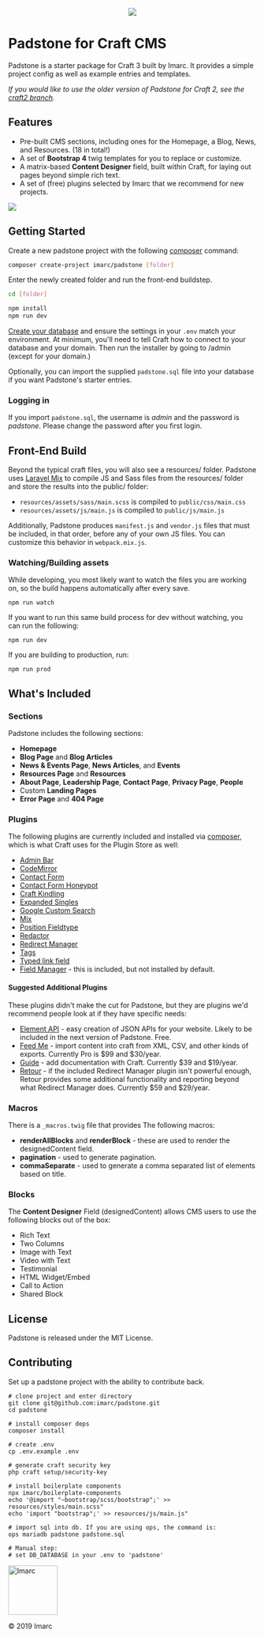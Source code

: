 <p align="center">
    <img src="https://user-images.githubusercontent.com/1452/57405127-a7331580-71ab-11e9-8d16-0ee4a9c55328.jpg">
</p>



Padstone for Craft CMS
======================

Padstone is a starter package for Craft 3 built by Imarc. It provides a simple project config as well as example entries and templates.

_If you would like to use the older version of Padstone for Craft 2, see the [craft2 branch](https://github.com/imarc/padstone/tree/craft2)._

Features
--------

* Pre-built CMS sections, including ones for the Homepage, a Blog, News, and Resources. (18 in total!)
* A set of **Bootstrap 4** twig templates for you to replace or customize.
* A matrix-based **Content Designer** field, built within Craft, for laying out pages beyond simple rich text.
* A set of (free) plugins selected by Imarc that we recommend for new projects.

<img src="https://user-images.githubusercontent.com/1452/56689796-f0fb0680-66a9-11e9-8b4b-e66690ed9607.jpg">


Getting Started
---------------

Create a new padstone project with the following [composer](https://getcomposer.org/) command:

```sh
composer create-project imarc/padstone [folder]
```

Enter the newly created folder and run the front-end buildstep.

```sh
cd [folder]

npm install
npm run dev
```

[Create your database](https://docs.craftcms.com/v3/installation.html#step-4-create-a-database) and ensure the settings in your `.env` match your environment. At minimum, you'll need to tell Craft how to connect to your database and your domain. Then run the installer by going to /admin (except for your domain.)

Optionally, you can import the supplied `padstone.sql` file into your database if you want Padstone's starter entries.

### Logging in

If you import `padstone.sql`, the username is *admin* and the password is *padstone*. Please change the password after you first login.

Front-End Build
------------------------

Beyond the typical craft files, you will also see a resources/ folder. Padstone
uses [Laravel Mix](https://laravel-mix.com/docs/4.0/basic-example) to compile JS and Sass files from the resources/ folder and store the results into the public/ folder:

* `resources/assets/sass/main.scss` is compiled to `public/css/main.css`
* `resources/assets/js/main.js` is compiled to `public/js/main.js`

Additionally, Padstone produces `manifest.js` and `vendor.js` files that
must be included, in that order, before any of your own JS files. You can
customize this behavior in `webpack.mix.js`.

### Watching/Building assets

While developing, you most likely want to watch the files you are working on,
so the build happens automatically after every save.

    npm run watch

If you want to run this same build process for dev without watching, you can
run the following:

    npm run dev

If you are building to production, run:

    npm run prod

What's Included
---------------

### Sections

Padstone includes the following sections:

* **Homepage**
* **Blog Page** and **Blog Articles**
* **News & Events Page**, **News Articles**, and **Events**
* **Resources Page** and **Resources**
* **About Page**, **Leadership Page**, **Contact Page**, **Privacy Page**, **People**
* Custom **Landing Pages**
* **Error Page** and **404 Page**


### Plugins

The following plugins are currently included and installed via [composer](https://getcomposer.org/), which is what Craft uses for the Plugin Store as well:

* [Admin Bar](https://plugins.craftcms.com/admin-bar)
* [CodeMirror](https://plugins.craftcms.com/code-mirror)
* [Contact Form](https://plugins.craftcms.com/contact-form)
* [Contact Form Honeypot](https://plugins.craftcms.com/contact-form-honeypot)
* [Craft Kindling](https://github.com/imarc/craft-kindling)
* [Expanded Singles](https://plugins.craftcms.com/expanded-singles)
* [Google Custom Search](https://github.com/imarc/craft-googlecustomsearch)
* [Mix](https://plugins.craftcms.com/mix)
* [Position Fieldtype](https://plugins.craftcms.com/position-fieldtype)
* [Redactor](https://plugins.craftcms.com/redactor)
* [Redirect Manager](https://plugins.craftcms.com/redirect)
* [Tags](https://plugins.craftcms.com/tag-manager)
* [Typed link field](https://plugins.craftcms.com/typedlinkfield)
* [Field Manager](https://plugins.craftcms.com/field-manager) - this is included, but not installed by default.


#### Suggested Additional Plugins

These plugins didn't make the cut for Padstone, but they are plugins we'd recommend people look at if they have specific needs:

* [Element API](https://plugins.craftcms.com/element-api) - easy creation of JSON APIs for your website. Likely to be included in the next version of Padstone. Free.
* [Feed Me](https://plugins.craftcms.com/feed-me) - import content into craft from XML, CSV, and other kinds of exports. Currently Pro is $99 and $30/year.
* [Guide](https://plugins.craftcms.com/guide) - add documentation with Craft. Currently $39 and $19/year.
* [Retour](https://plugins.craftcms.com/retour) - if the included Redirect Manager plugin isn't powerful enough, Retour provides some additional functionality and reporting beyond what Redirect Manager does. Currently $59 and $29/year.


### Macros

There is a `_macros.twig` file that provides The following macros:

* **renderAllBlocks** and **renderBlock** - these are used to render the designedContent field.
* **pagination** - used to generate pagination.
* **commaSeparate** - used to generate a comma separated list of elements based on title.


### Blocks

The **Content Designer** Field (designedContent) allows CMS users to use the following blocks out of the box:

* Rich Text
* Two Columns
* Image with Text
* Video with Text
* Testimonial
* HTML Widget/Embed
* Call to Action
* Shared Block

## License

Padstone is released under the MIT License.

## Contributing

Set up a padstone project with the ability to contribute back.

    # clone project and enter directory
    git clone git@github.com:imarc/padstone.git
    cd padstone

    # install composer deps
    composer install

    # create .env
    cp .env.example .env

    # generate craft security key
    php craft setup/security-key

    # install boilerplate components
    npx imarc/boilerplate-components
    echo '@import "~bootstrap/scss/bootstrap";' >> resources/styles/main.scss"
    echo 'import "bootstrap";' >> resources/js/main.js"

    # import sql into db. If you are using ops, the command is:
    ops mariadb padstone padstone.sql

    # Manual step:
    # set DB_DATABASE in your .env to 'padstone'


<img src="https://user-images.githubusercontent.com/1452/56690112-b04fbd00-66aa-11e9-9e87-049b403cfa26.png" alt="Imarc" width="100">

© 2019 Imarc
